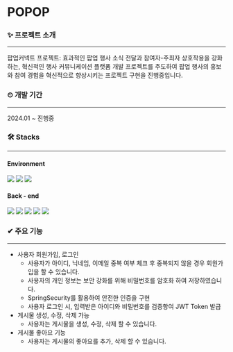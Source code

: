 # POPOP
### ✨ 프로젝트 소개
--------
팝업커넥트 프로젝트: 효과적인 팝업 행사 소식 전달과 참여자-주최자 상호작용을 강화하는, 혁신적인 행사 커뮤니케이션 플랫폼 개발 프로젝트를 주도하여 팝업 행사의 홍보와 참여 경험을 혁신적으로 향상시키는 프로젝트 구현을 진행중입니다.


### ⏲ 개발 기간
--------
2024.01 ~ 진행중

### 🛠 Stacks
--------
#### Environment
<img src="https://img.shields.io/badge/intellijidea-000000?style=for-the-badge&logo=intellijidea&logoColor=white">
<img src="https://img.shields.io/badge/git-F05032?style=for-the-badge&logo=git&logoColor=white">
<img src="https://img.shields.io/badge/github-181717?style=for-the-badge&logo=github&logoColor=white">

#### Back - end
<img src="https://img.shields.io/badge/java-007396?style=for-the-badge&logo=java&logoColor=white">
<img src="https://img.shields.io/badge/spring-6DB33F?style=for-the-badge&logo=spring&logoColor=white">
<img src="https://img.shields.io/badge/springboot-6DB33F?style=for-the-badge&logo=springboot&logoColor=white">
<img src="https://img.shields.io/badge/springsecurity-6DB33F?style=for-the-badge&logo=springsecurity&logoColor=white">
<img src="https://img.shields.io/badge/gradle-02303A?style=for-the-badge&logo=gradle&logoColor=white">

### ✔ 주요 기능
-------
* 사용자 회원가입, 로그인
    - 사용자가 아이디, 닉네임, 이메일 중복 여부 체크 후 중복되지 않을 경우 회원가입을  할 수 있습니다.
    - 사용자의 개인 정보는 보안 강화를 위해 비밀번호를 암호화 하여 저장하였습니다. 
    - SpringSecurity를 활용하여 안전한 인증을 구현
    - 사용자 로그인 시, 입력받은 아이디와 비밀번호를 검증항여 JWT Token 발급
* 게시물 생성, 수정, 삭제 가능
    - 사용자는 게시물을 생성, 수정, 삭제 할 수 있습니다.
* 게시물 좋아요 기능
    - 사용자는 게시물의 좋아요를 추가, 삭제 할 수 있습니다.
